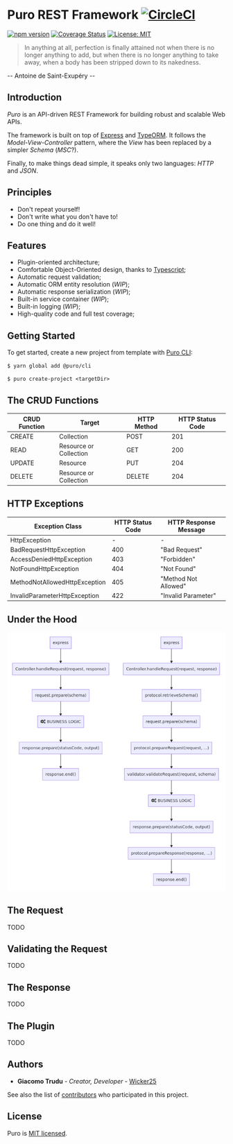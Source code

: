 # Puro REST Framework [![CircleCI](https://circleci.com/gh/puro-framework/puro-core.svg?style=svg)](https://circleci.com/gh/puro-framework/puro-core)

[![npm version](https://badge.fury.io/js/%40puro%2Fcore.svg)](https://badge.fury.io/js/%40puro%2Fcore)
[![Coverage Status](https://coveralls.io/repos/github/puro-framework/puro-core/badge.svg?branch=master)](https://coveralls.io/github/puro-framework/puro-core?branch=master)
[![License: MIT](https://img.shields.io/badge/License-MIT-yellow.svg)](https://opensource.org/licenses/MIT)

> In anything at all, perfection is finally attained not when there is
no longer anything to add, but when there is no longer anything to take
away, when a body has been stripped down to its nakedness.

-- Antoine de Saint-Exupéry --

## Introduction

*Puro* is an API-driven REST Framework for building robust and scalable
Web APIs.

The framework is built on top of [Express](https://expressjs.com/) and
[TypeORM](https://github.com/typeorm/typeorm). It follows the *Model-View-Controller*
pattern, where the *View* has been replaced by a simpler *Schema* (*MSC*?).

Finally, to make things dead simple, it speaks only two languages: *HTTP* and *JSON*.

## Principles

- Don't repeat yourself!
- Don't write what you don't have to!
- Do one thing and do it well!

## Features

- Plugin-oriented architecture;
- Comfortable Object-Oriented design, thanks to [Typescript](https://www.typescriptlang.org/);
- Automatic request validation;
- Automatic ORM entity resolution (*WIP*);
- Automatic response serialization (*WIP*);
- Built-in service container (*WIP*);
- Built-in logging (*WIP*);
- High-quality code and full test coverage;

## Getting Started

To get started, create a new project from template with [Puro CLI](https://github.com/puro-framework/puro-cli):

```
$ yarn global add @puro/cli
```
```
$ puro create-project <targetDir>
```

## The CRUD Functions

| CRUD Function | Target                 | HTTP Method | HTTP Status Code |
|---------------|------------------------|-------------|------------------|
| CREATE        | Collection             | POST        |              201 |
| READ          | Resource or Collection | GET         |              200 |
| UPDATE        | Resource               | PUT         |              204 |
| DELETE        | Resource or Collection | DELETE      |              204 |

## HTTP Exceptions

| Exception Class               | HTTP Status Code | HTTP Response Message |
|-------------------------------|------------------|-----------------------|
| HttpException                 |                - | -                     |
| BadRequestHttpException       |              400 | "Bad Request"         |
| AccessDeniedHttpException     |              403 | "Forbidden"           |
| NotFoundHttpException         |              404 | "Not Found"           |
| MethodNotAllowedHttpException |              405 | "Method Not Allowed"  |
| InvalidParameterHttpException |              422 | "Invalid Parameter"   |

## Under the Hood

![Request - Life Cycle](doc/life-cycle.png)

## The Request

TODO

## Validating the Request

TODO

## The Response

TODO

## The Plugin

TODO

## Authors

* **Giacomo Trudu** - *Creator, Developer* - [Wicker25](https://github.com/Wicker25)

See also the list of [contributors](https://github.com/Wicker25/puro/contributors)
who participated in this project.

## License

Puro is [MIT licensed](LICENSE).
